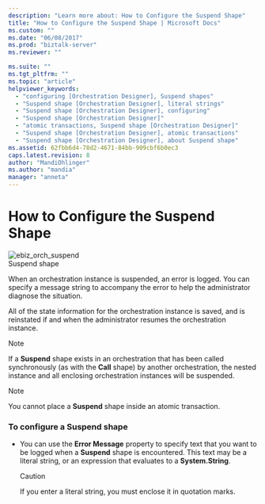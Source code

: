 ```yaml
---
description: "Learn more about: How to Configure the Suspend Shape"
title: "How to Configure the Suspend Shape | Microsoft Docs"
ms.custom: ""
ms.date: "06/08/2017"
ms.prod: "biztalk-server"
ms.reviewer: ""

ms.suite: ""
ms.tgt_pltfrm: ""
ms.topic: "article"
helpviewer_keywords: 
  - "configuring [Orchestration Designer], Suspend shapes"
  - "Suspend shape [Orchestration Designer], literal strings"
  - "Suspend shape [Orchestration Designer], configuring"
  - "Suspend shape [Orchestration Designer]"
  - "atomic transactions, Suspend shape [Orchestration Designer]"
  - "Suspend shape [Orchestration Designer], atomic transactions"
  - "Suspend shape [Orchestration Designer], about Suspend shape"
ms.assetid: 62fbb6d4-78d2-4671-84bb-909cbf6b0ec3
caps.latest.revision: 8
author: "MandiOhlinger"
ms.author: "mandia"
manager: "anneta"
---
```

# How to Configure the Suspend Shape
![](../core/media/ebiz-orch-suspend.gif "ebiz_orch_suspend")  
Suspend shape  
  
 When an orchestration instance is suspended, an error is logged. You can specify a message string to accompany the error to help the administrator diagnose the situation.  
  
 All of the state information for the orchestration instance is saved, and is reinstated if and when the administrator resumes the orchestration instance.  
  
> [!NOTE]
>  If a **Suspend** shape exists in an orchestration that has been called synchronously (as with the **Call** shape) by another orchestration, the nested instance and all enclosing orchestration instances will be suspended.  
  
> [!NOTE]
>  You cannot place a **Suspend** shape inside an atomic transaction.  
  
### To configure a Suspend shape  
  
-   You can use the **Error Message** property to specify text that you want to be logged when a **Suspend** shape is encountered. This text may be a literal string, or an expression that evaluates to a **System.String**.  
  
    > [!CAUTION]
    >  If you enter a literal string, you must enclose it in quotation marks.
